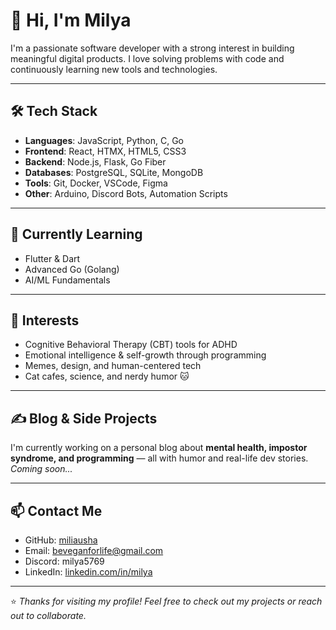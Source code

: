 # 👋 Hi, I'm Milya

I'm a passionate software developer with a strong interest in building meaningful digital products. I love solving problems with code and continuously learning new tools and technologies.

---

## 🛠️ Tech Stack

- **Languages**: JavaScript, Python, C, Go  
- **Frontend**: React, HTMX, HTML5, CSS3  
- **Backend**: Node.js, Flask, Go Fiber  
- **Databases**: PostgreSQL, SQLite, MongoDB  
- **Tools**: Git, Docker, VSCode, Figma  
- **Other**: Arduino, Discord Bots, Automation Scripts

---

## 🌱 Currently Learning

- Flutter & Dart  
- Advanced Go (Golang)  
- AI/ML Fundamentals

---

## 🧠 Interests

- Cognitive Behavioral Therapy (CBT) tools for ADHD  
- Emotional intelligence & self-growth through programming  
- Memes, design, and human-centered tech  
- Cat cafes, science, and nerdy humor 🐱

---

## ✍️ Blog & Side Projects

I'm currently working on a personal blog about **mental health, impostor syndrome, and programming** — all with humor and real-life dev stories.  
*Coming soon...*

---

## 📫 Contact Me

- GitHub: [miliausha](https://github.com/miliausha)  
- Email: beveganforlife@gmail.com
- Discord: milya5769
- LinkedIn: [linkedin.com/in/milya](https://linkedin.com/in/milya)

---

⭐ *Thanks for visiting my profile! Feel free to check out my projects or reach out to collaborate.*

